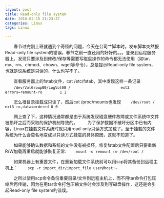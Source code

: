```yaml
---
layout: post
title: Read-only file system
date: 2016-02-15 21:23:37
categories: Linux
tags: Linux

---
```


　　春节过完刚上班就遇到个奇怪的问题，今天在公司艹脚本时，发布脚本突然报Read-only file system的错误，春节之前一直还用的好好的。。。登录到远程服务器上，发现只要涉及到修改/保存等需要写磁盘操作的命令都无法使用（如tar、mv、rm、chmod、chown、wget等命令），总是提示Read-only file system，也就是说系统是只读的，什么也写不了。

　　查看服务器上的fstab文件，cat /etc/fstab，其中发现这样一条记录
　　`/dev/VolGroup00/LogVol00 /                       ext3    errors=remount-ro        1 1`

　　怎么根目录挂载成只读了，然后cat /proc/mounts也发现
　　`/dev/root / ext3 ro,data=ordered 0 0`

　　网上查了下，这种情况通常都是由于系统发现磁盘硬件故障或文件系统中文件被损坏之后而采取的保护机制导致的。
　　为了保护数据不破坏分区中已有内容，Linux在挂载文件系统时就只用read-only只读方式加载了。至于挂载的文件系统为什么会莫名地变成以只读方式挂载的具体原因，这就不知道了。

　　如果能够确认数据和系统的文件没有被损坏，修复fstab文件配置后只要重新R/W加载再重启就能够恢复正常: 
　　`mount -o remount rw /dev/root /`

　　如果机器上有重要文件，在重新加载文件系统前可以用scp将其备份到远程主机上：
　　`scp -r import_dir/import_file user@host:~`

　　之所以使用scp命令备份重要目录/文件到远程主机上，而不用tar命令打包压缩后再传输，因为在用tar命令打包压缩文件时会涉及到写磁盘操作，这还是会引起Read-only file system的错误。